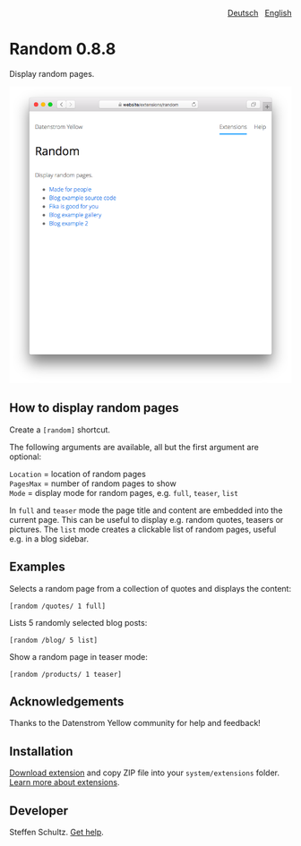 <p align="right"><a href="README-de.md">Deutsch</a> &nbsp; <a href="README.md">English</a></p>

# Random 0.8.8

Display random pages.

<p align="center"><img src="random-screenshot.png?raw=true" alt="Screenshot"></p>

## How to display random pages

Create a `[random]` shortcut. 

The following arguments are available, all but the first argument are optional:

`Location` = location of random pages  
`PagesMax` = number of random pages to show  
`Mode` = display mode for random pages, e.g. `full`, `teaser`, `list`   

In `full` and `teaser` mode the page title and content are embedded into the current page. This can be useful to display e.g. random quotes, teasers or pictures. The `list` mode creates a clickable list of random pages, useful e.g. in a blog sidebar. 

## Examples

Selects a random page from a collection of quotes and displays the content:

    [random /quotes/ 1 full]

Lists 5 randomly selected blog posts:

    [random /blog/ 5 list]

Show a random page in teaser mode: 

    [random /products/ 1 teaser]

## Acknowledgements

Thanks to the Datenstrom Yellow community for help and feedback!

## Installation

[Download extension](https://github.com/datenstrom/yellow-extensions/raw/main/downloads/random.zip) and copy ZIP file into your `system/extensions` folder. [Learn more about extensions](https://github.com/annaesvensson/yellow-update).

## Developer

Steffen Schultz. [Get help](https://datenstrom.se/yellow/help/).
